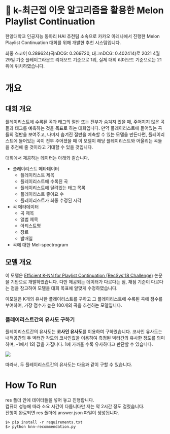 # 🤖 k-최근접 이웃 알고리즘을 활용한 Melon Playlist Continuation


한양대학교 인공지능 동아리 HAI 추천팀 소속으로 카카오 아레나에서 진행한 Melon Playlist Continuation 대회를 위해 개발한 추천 시스템입니다. 

최종 스코어 0.289624(곡nDCG: 0.269720, 태그nDCG: 0.402414)로 2021 4월 29일 기준 플레이그라운드 리더보드 기준으로 1위, 실제 대회 리더보드 기준으로는 21위에 위치하였습니다.

# 개요

## 대회 개요

플레이리스트에 수록된 곡과 태그의 절반 또는 전부가 숨겨져 있을 때, 주어지지 않은 곡들과 태그를 예측하는 것을 목표로 하는 대회입니다. 만약 플레이리스트에 들어있는 곡들의 절반을 보여주고, 나머지 숨겨진 절반을 예측할 수 있는 모델을 만든다면, 플레이리스트에 들어있는 곡이 전부 주어졌을 때 이 모델이 해당 플레이리스트와 어울리는 곡들을 추천해 줄 것이라고 기대할 수 있을 것입니다.

대회에서 제공하는 데이터는 아래와 같습니다.

- 플레이리스트 메타데이터
  - 플레이리스트 제목
  - 플레이리스트에 수록된 곡
  - 플레이리스트에 달려있는 태그 목록
  - 플레이리스트 좋아요 수
  - 플레이리스트가 최종 수정된 시각
- 곡 메타데이터
  - 곡 제목
  - 앨범 제목
  - 아티스트명
  - 장르
  - 발매일
- 곡에 대한 Mel-spectrogram

## 모델 개요

이 모델은 [Efficient K-NN for Playlist Continuation (RecSys'18 Challenge)](https://eprints.sztaki.hu/9560/1/Kelen_1_30347064_ny.pdf) 논문을 기반으로 개발하였습니다. 다만 제공되는 데이터가 다르다는 점, 채점 기준이 다르다는 점을 참고하여 모델을 대회 목표에 알맞게 수정하였습니다.

이모델은 K개의 유사한 플레이리스트를 구하고 그 플레이리스트에 수록된 곡에 점수를 부여하여, 가장 점수가 높은 100개의 곡을 추천하는 모델입니다.

### 플레이리스트간의 유사도 구하기

플레이리스트간의 유사도는 **코사인 유사도**를 이용하여 구하였습니다. 코사인 유사도는 내적공간의 두 벡터간 각도의 코사인값을 이용하여 측정된 벡터간의 유사한 정도를 의미하며, -1에서 1의 값을 가집니다. 1에 가까울 수록 유사하다고 판단할 수 있습니다. 

<img Src="https://www.google.com/url?sa=i&url=https%3A%2F%2Fneo4j.com%2Fdocs%2Fgraph-algorithms%2Fcurrent%2Flabs-algorithms%2Fcosine%2F&psig=AOvVaw0LutFK9eqaZO5uIC__gzDt&ust=1619707926771000&source=images&cd=vfe&ved=0CAIQjRxqFwoTCPDKkq-YofACFQAAAAAdAAAAABAD" />

따라서, 두 플레이리스트간의 유사도는 다음과 같이 구할 수 있습니다.




# How To Run
res 폴더 안에 데이터들을 넣어 놓고 진행합니다.<br>
컴퓨터 성능에 따라 소요 시간이 다릅니다만 저는 약 2시간 정도 걸렸습니다.<br>
진행이 완료되면 res 폴더에 answer.json 파일이 생성됩니다.
```
$> pip install -r requirements.txt
$> python knn-recommendation.py
```
